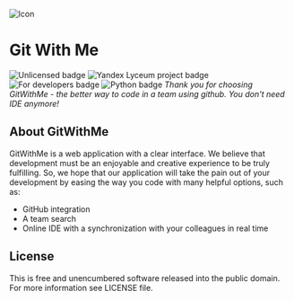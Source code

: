 ![Icon](https://i.imgur.com/2pCx0WO.png)
# Git With Me
![Unlicensed badge](https://img.shields.io/badge/U-nlicensed-green) ![Yandex Lyceum project badge](https://img.shields.io/badge/YL-project-red) ![For developers badge](https://img.shields.io/badge/For-Developers-white) ![Python badge](https://img.shields.io/badge/-Python-blue)
*Thank you for choosing GitWithMe - the better way to code in a team using github. You don't need IDE anymore!*

## About GitWithMe
GitWithMe is a web application with a clear interface. We believe that development must be an enjoyable and creative experience to be truly fulfilling. So, we hope that our application  will take the pain out of your development by easing the way you code with many helpful options, such as:
 - GitHub integration
 - A team search
 - Online IDE with a synchronization with your colleagues in real time
## License
This is free and unencumbered software released into the public domain. For more information see LICENSE file.
